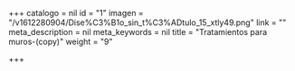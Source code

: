 +++
catalogo = nil
id = "1"
imagen = "/v1612280904/Dise%C3%B1o_sin_t%C3%ADtulo_15_xtly49.png"
link = ""
meta_description = nil
meta_keywords = nil
title = "Tratamientos para muros-(copy)"
weight = "9"

+++
